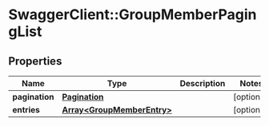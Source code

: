 # SwaggerClient::GroupMemberPagingList

## Properties
Name | Type | Description | Notes
------------ | ------------- | ------------- | -------------
**pagination** | [**Pagination**](Pagination.md) |  | [optional] 
**entries** | [**Array&lt;GroupMemberEntry&gt;**](GroupMemberEntry.md) |  | [optional] 


